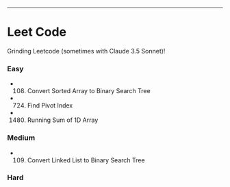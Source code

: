 



---

# Leet Code
Grinding Leetcode (sometimes with Claude 3.5 Sonnet)!

### Easy
- 108. Convert Sorted Array to Binary Search Tree
- 724. Find Pivot Index
- 1480. Running Sum of 1D Array

### Medium
- 109. Convert Linked List to Binary Search Tree

### Hard